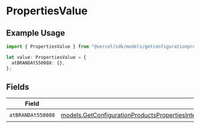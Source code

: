 # PropertiesValue

## Example Usage

```typescript
import { PropertiesValue } from "@vercel/sdk/models/getconfigurationproductsop.js";

let value: PropertiesValue = {
  atBRANDAt550088: {},
};
```

## Fields

| Field                                                                                                                                                                                                                                                                          | Type                                                                                                                                                                                                                                                                           | Required                                                                                                                                                                                                                                                                       | Description                                                                                                                                                                                                                                                                    |
| ------------------------------------------------------------------------------------------------------------------------------------------------------------------------------------------------------------------------------------------------------------------------------ | ------------------------------------------------------------------------------------------------------------------------------------------------------------------------------------------------------------------------------------------------------------------------------ | ------------------------------------------------------------------------------------------------------------------------------------------------------------------------------------------------------------------------------------------------------------------------------ | ------------------------------------------------------------------------------------------------------------------------------------------------------------------------------------------------------------------------------------------------------------------------------ |
| `atBRANDAt550088`                                                                                                                                                                                                                                                              | [models.GetConfigurationProductsPropertiesIntegrationsResponse200ApplicationJSONResponseBodyProductsMetadataSchema10AtBRANDAt550088](../models/getconfigurationproductspropertiesintegrationsresponse200applicationjsonresponsebodyproductsmetadataschema10atbrandat550088.md) | :heavy_check_mark:                                                                                                                                                                                                                                                             | N/A                                                                                                                                                                                                                                                                            |